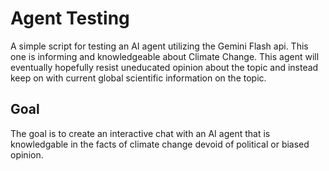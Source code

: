# Agent Testing

A simple script for testing an AI agent utilizing the Gemini Flash api. This one is informing and knowledgeable about Climate Change. This agent will eventually hopefully resist uneducated opinion about the topic and instead keep on with current global scientific information on the topic.

## Goal

The goal is to create an interactive chat with an AI agent that is knowledgable in the facts of climate change devoid of political or biased opinion.
